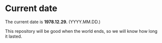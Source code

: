 # Current date

The current date is **1978.12.29.** (YYYY.MM.DD.)

This repository will be good when the world ends, so we will know how long it lasted.